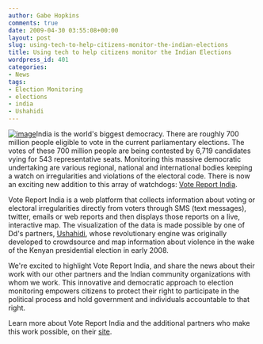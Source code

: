 ```yaml
---
author: Gabe Hopkins
comments: true
date: 2009-04-30 03:55:08+00:00
layout: post
slug: using-tech-to-help-citizens-monitor-the-indian-elections
title: Using tech to help citizens monitor the Indian Elections
wordpress_id: 401
categories:
- News
tags:
- Election Monitoring
- elections
- india
- Ushahidi
---
```


[![image](https://s3.amazonaws.com/digidem-www/wp-content/uploads/2009/04/picture-2-300x198.png)](https://s3.amazonaws.com/digidem-www/wp-content/uploads/2009/04/picture-2.png)India is the world's biggest democracy. There are roughly 700 million people eligible to vote in the current parliamentary elections. The votes of these 700 million people are being contested by 6,719 candidates vying for 543 representative seats. Monitoring this massive democratic undertaking are various regional, national and international bodies keeping a watch on irregularities and violations of the electoral code. There is now an exciting new addition to this array of watchdogs: [Vote Report India](http://votereport.in/).

Vote Report India is a web platform that collects information about voting or electoral irregularities directly from voters through SMS (text messages), twitter, emails or web reports and then displays those reports on a live, interactive map. The visualization of the data is made possible by one of Dd's partners, [Ushahidi](http://www.ushahidi.com/about), whose revolutionary engine was originally developed to crowdsource and map information about violence in the wake of the Kenyan presidential election in early 2008.

We're excited to highlight Vote Report India, and share the news about their work with our other partners and the Indian community organizations with whom we work. This innovative and democratic approach to election monitoring empowers citizens to protect their right to participate in the political process and hold government and individuals accountable to that right.

Learn more about Vote Report India and the additional partners who make this work possible, on their [site](http://votereport.in/blog/about/).
